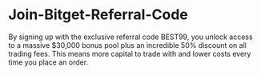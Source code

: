 # Join-Bitget-Referral-Code
By signing up with the exclusive referral code BEST99, you unlock access to a massive $30,000 bonus pool plus an incredible 50% discount on all trading fees. This means more capital to trade with and lower costs every time you place an order.
